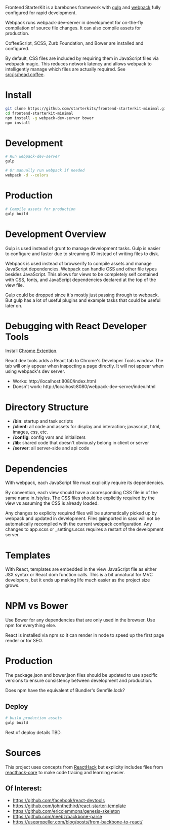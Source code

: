 Frontend StarterKit is a barebones framework with [gulp](http://gulpjs.com/) and [webpack](http://webpack.github.io/) fully configured for rapid development.

Webpack runs webpack-dev-server in development for on-the-fly compilation of source file changes. It can also compile assets for production.

CoffeeScript, SCSS, Zurb Foundation, and Bower are installed and configured.

By default, CSS files are included by requiring them in JavaScript files via webpack magic. This reduces network latency and allows webpack to intelligently manage which files are actually required. See [src/js/head.coffee](https://github.com/starterkits/frontend-starterkit-minimal/blob/master/src/js/head.coffee).


# Install

```bash
git clone https://github.com/starterkits/frontend-starterkit-minimal.git
cd frontend-starterkit-minimal
npm install -g webpack-dev-server bower
npm install
```

# Development

```bash
# Run webpack-dev-server
gulp

# Or manually run webpack if needed
webpack -d --colors
```

# Production

```bash
# Compile assets for production
gulp build
```


# Development Overview

Gulp is used instead of grunt to manage development tasks.
Gulp is easier to configure and faster due to streaming IO instead of writing files to disk.

Webpack is used instead of browserify to compile assets and manage JavaScript dependencies.
Webpack can handle CSS and other file types besides JavaScript. This allows for views to be
completely self contained with CSS, fonts, and JavaScript dependencies declared at the top
of the view file.

Gulp could be dropped since it's mostly just passing through to webpack. But gulp has a lot
of useful plugins and example tasks that could be useful later on.


# Debugging with React Developer Tools

Install [Chrome Extention](https://github.com/facebook/react-devtools).

React dev tools adds a React tab to Chrome's Developer Tools window. The tab will only
appear when inspecting a page directly. It will not appear when using webpack's dev server.

* Works: http://localhost:8080/index.html
* Doesn't work: http://localhost:8080/webpack-dev-server/index.html


# Directory Structure

* **/bin**: startup and task scripts
* **/client**: all code and assets for display and interaction; javascript, html, images, css, etc.
* **/config**: config vars and initializers
* **/lib**: shared code that doesn't obviously belong in client or server
* **/server**: all server-side and api code


# Dependencies

With webpack, each JavaScript file must explicitly require its dependencies.

By convention, each view should have a cooresponding CSS file in of the same name in /styles.
The CSS files should be explicitly required by the view vs assuming the CSS is already loaded.

Any changes to explicity required files will be automatically picked up by webpack and updated
in development. Files @imported in sass will not be automatically recompiled with the current
webpack configuration. Any changes to app.scss or _settings.scss requires a restart of the
development server.


# Templates

With React, templates are embedded in the view JavaScript file as either JSX syntax or React dom function calls.
This is a bit unnatural for MVC developers, but it ends up making life much easier as the project size grows.


# NPM vs Bower

Use Bower for any dependencies that are only used in the browser. Use npm for everything else.

React is installed via npm so it can render in node to speed up the first page render or for SEO.


# Production

The package.json and bower.json files should be updated to use specific versions to ensure
consistency between development and production.

Does npm have the equivalent of Bundler's Gemfile.lock?

## Deploy

```bash
# build production assets
gulp build
```

Rest of deploy details TBD.


# Sources

This project uses concepts from [ReactHack](https://github.com/petehunt/ReactHack) but explicity includes
files from [reacthack-core](petehunt/reacthack-core) to make code tracing and learning easier.

## Of Interest:

* https://github.com/facebook/react-devtools
* https://github.com/johnthethird/react-starter-template
* https://github.com/ericclemmons/genesis-skeleton
* https://github.com/neebz/backbone-parse
* https://usepropeller.com/blog/posts/from-backbone-to-react/





